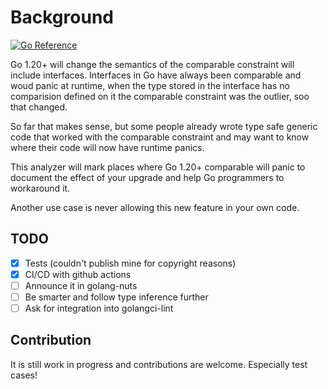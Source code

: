 # Background
[![Go Reference](https://pkg.go.dev/badge/github.com/nightlyone/comparablepanics.svg)](https://pkg.go.dev/github.com/nightlyone/comparablepanics)

Go 1.20+ will change the semantics of the comparable constraint will include
interfaces. Interfaces in Go have always been comparable and woud panic at
runtime, when the type stored in the interface has no comparision defined on it
the comparable constraint was the outlier, soo that changed.

So far that makes sense, but some people already wrote type safe
generic code that worked with the comparable constraint and may want to know
where their code will now have runtime panics.

This analyzer will mark places where Go 1.20+ comparable will panic to document
the effect of your upgrade and help Go programmers to workaround it.

Another use case is never allowing this new feature in your own code.

## TODO
* [x] Tests (couldn't publish mine for copyright reasons)
* [x] CI/CD with github actions
* [ ] Announce it in golang-nuts
* [ ] Be smarter and follow type inference further
* [ ] Ask for integration into golangci-lint

## Contribution
It is still work in progress and contributions are welcome. Especially test
cases!
